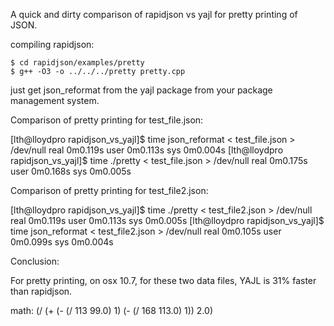 A quick and dirty comparison of rapidjson vs yajl for pretty printing
of JSON.

compiling rapidjson:

    $ cd rapidjson/examples/pretty
    $ g++ -O3 -o ../../../pretty pretty.cpp

just get json_reformat from the yajl package from your package management
system.

Comparison of pretty printing for test_file.json:

[lth@lloydpro rapidjson_vs_yajl]$ time json_reformat < test_file.json  > /dev/null
real          0m0.119s
user          0m0.113s
sys           0m0.004s
[lth@lloydpro rapidjson_vs_yajl]$ time ./pretty < test_file.json  > /dev/null
real          0m0.175s
user          0m0.168s
sys           0m0.005s

Comparison of pretty printing for test_file2.json:

[lth@lloydpro rapidjson_vs_yajl]$ time ./pretty < test_file2.json  > /dev/null
real          0m0.119s
user          0m0.113s
sys           0m0.005s
[lth@lloydpro rapidjson_vs_yajl]$ time json_reformat < test_file2.json  > /dev/null
real          0m0.105s
user          0m0.099s
sys           0m0.004s

Conclusion:

For pretty printing, on osx 10.7, for these two data files, YAJL is 31% faster than
rapidjson.

math: (/ (+ (- (/ 113 99.0) 1) (- (/ 168 113.0) 1)) 2.0)

